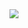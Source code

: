 <a href="https://github.com/devxb/gitanimals">
  <img src="https://render.gitanimals.org/farms/jiyeonahn"/>
</a>
<!-- <h3 align="center">Hi there 👋</h3> -->
<!-- <h3 align="center">🛠Tech Stack🛠</h3>
<p align="center">
  <img src="https://img.shields.io/badge/Spring Boot-6DB33F?style=flat-square&logo=Spring Boot&logoColor=white"/></a>&nbsp
  <img src="https://img.shields.io/badge/Java-007396?style=flat-square&logo=Java&logoColor=white"/></a>&nbsp
  <img src="https://img.shields.io/badge/Firebase-FFCA28?style=flat-square&logo=Firebase&logoColor=white"/></a>&nbsp
  <br>
  <img src="https://img.shields.io/badge/Javascript-F7DF1E?style=flat-square&logo=javascript&logoColor=white"/></a>&nbsp 
  <img src="https://img.shields.io/badge/Amazon AWS-232F3E?style=flat-square&logo=Amazon AWS&logoColor=white"/></a>&nbsp 
  <img src="https://img.shields.io/badge/Spring Security-6DB33F?style=flat-square&logo=Spring Security&logoColor=white"/></a>&nbsp
  <img src="https://img.shields.io/badge/Mysql-4479A1?style=flat-square&logo=MySql&logoColor=white"/></a>&nbsp 
  <br>
  </p>
  <h3 align="center">🙋‍♀️Follow Me🙋‍♀️</h3>
<p align="center">
  <a href="https://blog.naver.com/ajy7424"><img src="https://img.shields.io/badge/Tech Blog-03C75A?style=flat-square&logo=Naver&logoColor=white&link=https://blog.naver.com/ajy7424"/></a>&nbsp
</p>
<p align="center">
<br>
  <img src="https://github-readme-stats.vercel.app/api?username=yeonii98&show_icons=true"/><br>
  <img src = "https://github-readme-stats.vercel.app/api/top-langs/?username=yeonii98&show_icons=true&hide_border=true&title_color=004386&icon_color=004386&layout=compact"/><br>
<!--   <img src = "https://github-profile-trophy.vercel.app/?username=yeonii98"/> -->
</p>

<!--
**yeonii98/yeonii98** is a ✨ _special_ ✨ repository because its `README.md` (this file) appears on your GitHub profile.

Here are some ideas to get you started:

- 🔭 I’m currently working on ...
- 🌱 I’m currently learning ...
- 👯 I’m looking to collaborate on ...
- 🤔 I’m looking for help with ...
- 💬 Ask me about ...
- 📫 How to reach me: ...
- 😄 Pronouns: ...
- ⚡ Fun fact: ...
-->
